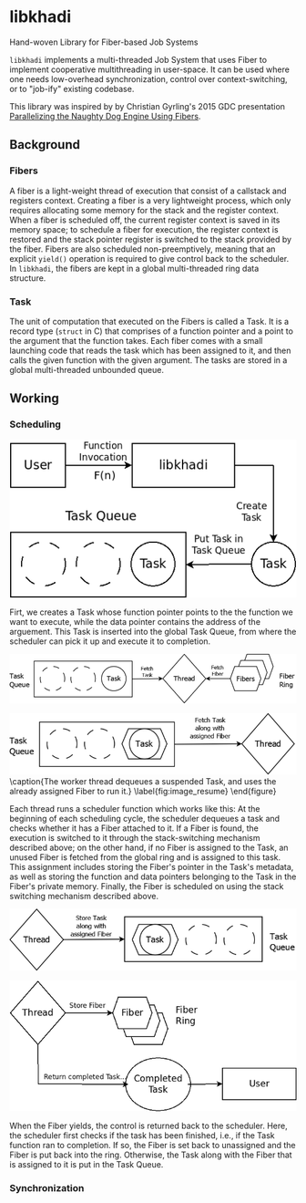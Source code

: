 # libkhadi
Hand-woven Library for Fiber-based Job Systems 

`libkhadi` implements a multi-threaded Job System that uses Fiber to implement cooperative multithreading in user-space. It can be used where one needs low-overhead synchronization, control over context-switching, or to "job-ify" existing codebase.


This library was inspired by by Christian Gyrling's 2015 GDC presentation [Parallelizing the Naughty Dog Engine Using Fibers](http://www.gdcvault.com/play/1022186/Parallelizing-the-Naughty-Dog-Engine).

## Background

### Fibers

A fiber is a light-weight thread of execution that consist of a callstack and registers
context. Creating a fiber is a very lightweight process, which only requires
allocating some memory for the stack and the register context. When a fiber is scheduled off,
the current register context is saved in its memory space; to schedule a fiber for execution,
the register context is restored and the stack pointer register is switched to
the stack provided by the fiber. Fibers are also scheduled non-preemptively, meaning that
an explicit `yield()` operation is required to give control back to the scheduler. In `libkhadi`,
the fibers are kept in a global multi-threaded ring data structure.

### Task 

The unit of computation that executed on the Fibers is called a Task. It is a record
type (`struct` in C) that comprises of a function pointer and a point to the argument
that the function takes. Each fiber comes with a small launching code that reads the
task which has been assigned to it, and then calls the given function with the given argument.
The tasks are stored in a global multi-threaded unbounded queue. 

## Working

### Scheduling

![Execute](images/khadi_1_execute.png)

Firt, we creates a Task whose function pointer points to the the function we want to execute, while the data
pointer contains the address of the arguement. This Task is inserted into the global Task Queue,
from where the scheduler can pick it up and execute it to completion.


![Begin](images/khadi_2_begin.png)

![Resume](images/khadi_4_resume.png)
    \caption{The worker thread dequeues a suspended Task, and uses the already assigned Fiber to run it.}
    \label{fig:image_resume}
\end{figure}

Each thread runs a scheduler function which works like this: At the beginning
of each scheduling cycle, the scheduler dequeues a task and checks whether it has a Fiber attached to it.
If a Fiber is found, the execution is switched to it through the stack-switching mechanism described
above; on the other hand, if no Fiber is assigned to the Task, an unused Fiber is fetched from the
global ring and is assigned to this task. This assignment includes storing the Fiber's pointer 
in the Task's metadata, as well as storing the function and data pointers belonging
to the Task in the Fiber's private memory. Finally, the Fiber is scheduled on using the stack switching
mechanism described above.

![Yield](images/khadi_3_yield.png)

![Finish](images/khadi_5_finish.png)

When the Fiber yields, the control is returned back to the scheduler. Here, the scheduler
first checks if the task has been finished, i.e., if the Task function ran to completion.
If so, the Fiber is set back to unassigned and the Fiber is put back into the ring. Otherwise, the Task along with the Fiber that is assigned to it is put in the Task Queue.

### Synchronization


